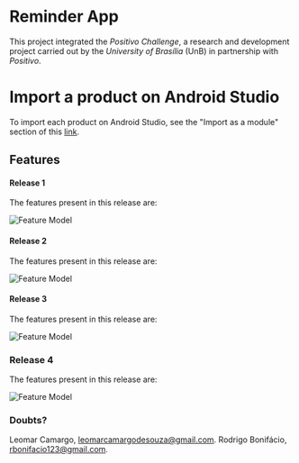 # Reminder App
This project integrated the *Positivo Challenge*, a research and development project carried out by the *University of Brasília* (UnB) in partnership with *Positivo*.

# Import a product on Android Studio
To import each product on Android Studio, see the "Import as a module" section of this [link](https://developer.android.com/studio/intro/migrate?hl=en-en).

## Features
#### Release 1
The features present in this release are:

![Feature Model](https://i.imgur.com/Kngq16B.png)

#### Release 2
The features present in this release are:

![Feature Model](https://i.imgur.com/ggG3gzf.png)

#### Release 3
The features present in this release are:

![Feature Model](https://i.imgur.com/BxZExTA.png)

### Release 4
The features present in this release are:  

![Feature Model](https://i.imgur.com/ENMbZFT.png)

### Doubts?

Leomar Camargo, [leomarcamargodesouza@gmail.com](mailto:leomarcamargodesouza@gmail.com).
Rodrigo Bonifácio, [rbonifacio123@gmail.com](mailto:rbonifacio123@gmail.com).
